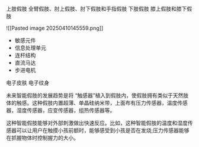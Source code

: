 

上肢假肢
	全臂假肢、肘上假肢、肘下假肢和手指假肢
下肢假肢
	膝上假肢和膝下假肢



![[Pasted image 20250410145559.png]]

- 敏感元件
- 信息处理单元
- 连杆结构
- 直流马达
- 步进电机



电子皮肤
电子纹身

未来智能假肢的发展趋势是将 “触感器”植入到假肢内，使假肢拥有类似于天然肢体的触感。这种假肢内置超薄、单晶硅纳米带，上面布有压力传感器，温度传感器，湿度传感器，应变传感器，组热传感器等。

这种智能假肢能够对外部刺激做出快速反应。比如，这种智能假肢的温度和湿度传感器可以让用户在触摸小孩前额时，能够感受到小孩是否在发烧;压力传感器能够在抓握物体时控制握力的大小。